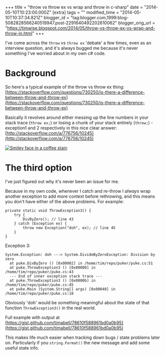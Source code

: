 +++
title = "throw vs throw ex vs wrap and throw in c-sharp"
date = "2014-05-10T10:23:00.000Z"
[extra]
tags = ""
modified_time = "2014-05-10T10:37:34.821Z"
blogger_id = "tag:blogger.com,1999:blog-5082828566240519947.post-2291640492202610062"
blogger_orig_url = "https://timwise.blogspot.com/2014/05/throw-vs-throw-ex-vs-wrap-and-throw-in.html"
+++

I've come across the `throw` vs `throw ex` 'debate' a few times, even as an
interview question, and it's always bugged me because it's never something I've
worried about in my own c# code.

# Background

So here's a typical example of the throw vs throw ex thing:
[https://stackoverflow.com/questions/730250/is-there-a-difference-between-throw-and-throw-ex](https://stackoverflow.com/questions/730250/is-there-a-difference-between-throw-and-throw-ex)

Basically it revolves around either messing up the line numbers in your stack
trace (`throw ex;`) or losing a chunk of your stack entirely (`throw;`) -
exception1 and 2 respectively in this nice clear answer:
[http://stackoverflow.com/a/776756/10245](http://stackoverflow.com/a/776756/10245)

<div class="flickr-pic">
<a data-flickr-embed="true"
href="https://www.flickr.com/photos/tim_abell/13910043519/"><img
src="https://live.staticflickr.com/7193/13910043519_348f641fe1_k.jpg"
alt="Smiley face in a coffee stain"></a>
</div>

# The third option

I've just figured out why it's never been an issue for me.

Because in my own code, whenever I catch and re-throw I _always_ wrap another
exception to add more context before rethrowing, and this means you don't have
either of the above problems. For example:

```
private static void ThrowException3() {
    try {
        DivByZero(); // line 43
    } catch (Exception ex) {
        throw new Exception("doh", ex); // line 45
    }
}
```

Exception 3:
```
System.Exception: doh ---> System.DivideByZeroException: Division by zero
  at puke.DivByZero () [0x00002] in /home/tim/repo/puker/puke.cs:51
  at puke.ThrowException3 () [0x00000] in /home/tim/repo/puker/puke.cs:43
  --- End of inner exception stack trace ---
  at puke.ThrowException3 () [0x0000b] in /home/tim/repo/puker/puke.cs:45
  at puke.Main (System.String[] args) [0x00040] in /home/tim/repo/puker/puke.cs:18
```

Obviously 'doh' would be something meaningful about the state of that function
`ThrowException3()` in the real world.

Full example with output at
[https://gist.github.com/timabell/78610f588961bd0a0b95](https://gist.github.com/timabell/78610f588961bd0a0b95)

This makes life much easier when tracking down bugs / state problems later on.
Particularly if you `string.Format()` the new message and add some useful state
info.
